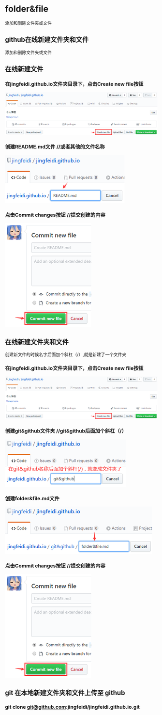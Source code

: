 # folder&file
添加和删除文件夹或文件


## github在线新建文件夹和文件
添加和删除文件夹或文件
## 在线新建文件
### 在jingfeidi.github.io文件夹目录下，点击Create new file按钮
![](https://github.com/jingfeidi/jingfeidi.github.io/blob/master/git%26github/img/20200114173022.png)<br>

### 创建README.md文件  //或者其他的文件名称
![](https://github.com/jingfeidi/jingfeidi.github.io/blob/master/git%26github/img/20200114173352.png)<br>

### 点击Commit changes按钮  //提交创建的内容
![](https://github.com/jingfeidi/jingfeidi.github.io/blob/master/git%26github/img/20200114173510.png)<br>

## 在线新建文件夹和文件
创建新文件的时候名字后面加个斜杠（/）,就是新建了一个文件夹

### 在jingfeidi.github.io文件夹目录下，点击Create new file按钮
![](https://github.com/jingfeidi/jingfeidi.github.io/blob/master/git%26github/img/20200114173022.png)<br>

### 创建git&github文件夹  //git&github后面加个斜杠（/）
![](https://github.com/jingfeidi/jingfeidi.github.io/blob/master/git%26github/img/20200114173715.png)<br>

### 创建folder&file.md文件
![](https://github.com/jingfeidi/jingfeidi.github.io/blob/master/git%26github/img/20200114173825.png)<br>

### 点击Commit changes按钮  //提交创建的内容
![](https://github.com/jingfeidi/jingfeidi.github.io/blob/master/git%26github/img/20200114173510.png)<br>


 ## git 在本地新建文件夹和文件上传至 github
 ### git clone git@github.com:jingfeidi/jingfeidi.github.io.git
